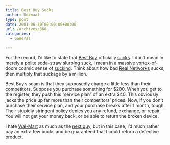 ```yaml
---
title: Best Buy Sucks
author: Unxmaal
type: post
date: 2001-06-30T00:00:00+00:00
url: /archives/368
categories:
  - General

---
```

For the record, I&#8217;d like to state that [Best Buy][1] officially [sucks][2]. I don&#8217;t mean in merely a polite soda-straw slurping suck, I mean in a massive vortex-of-doom cosmic sense of [sucking][3]. Think about how bad [Real Networks][4] sucks, then multiply that suckage by a million.

Best Buy&#8217;s scam is that they supposedly charge a little less than their competitors. Suppose you purchase something for $200. When you get to the register, they push this &#8221;service plan&#8221; of an extra $40. This obviously jacks the price up far more than their competitors&#8217; prices. Now, if you don&#8217;t purchase their service plan, and your purchase breaks after 1 month, tough. Their stupidly stringent policy denies you any refund, exchange, or repair. You will not get your money back, or be able to return the broken device. 

I hate [Wal-Mart][5] as much as the [next guy][6], but in this case, I&#8217;d much rather pay an extra few bucks and be guaranteed that I could return a defective product.

 [1]: http://www.bestbuy.com
 [2]: http://www.bestbuy-sucks.com/
 [3]: http://www.bestbuysux.org/html/cust6-01.html
 [4]: http://www.real.com
 [5]: http://www.walmart.com
 [6]: http://counterintuitive.org